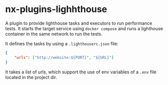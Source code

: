 # nx-plugins-lighhthouse

A plugin to provide lighthouse tasks and executors to run performance tests.
It starts the target service using `docker compose` and runs a lighthouse container in the same network to run the
tests.

It defines the tasks by using a `.lighthouserc.json` file:

````json
{
    "urls": ["http://website:${PORT}", "${URL}"]
}
````

It takes a list of urls, which support the use of env variables of a `.env` file located in the project dir.
